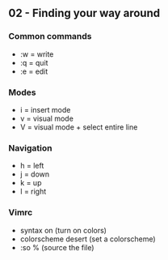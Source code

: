## 02 - Finding your way around

### Common commands

- :w = write
- :q = quit
- :e = edit

### Modes

- i = insert mode
- v = visual mode
- V = visual mode + select entire line

### Navigation

- h = left
- j = down
- k = up
- l = right

### Vimrc

- syntax on (turn on colors)
- colorscheme desert (set a colorscheme)
- :so % (source the file)

